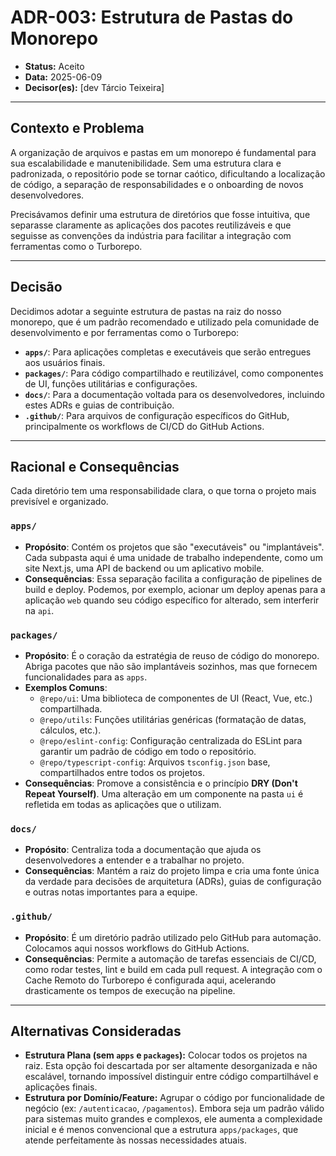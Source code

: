 # ADR-003: Estrutura de Pastas do Monorepo

- **Status:** Aceito
- **Data:** 2025-06-09
- **Decisor(es):** [dev Tárcio Teixeira]

---

## Contexto e Problema

A organização de arquivos e pastas em um monorepo é fundamental para sua escalabilidade e manutenibilidade. Sem uma estrutura clara e padronizada, o repositório pode se tornar caótico, dificultando a localização de código, a separação de responsabilidades e o onboarding de novos desenvolvedores.

Precisávamos definir uma estrutura de diretórios que fosse intuitiva, que separasse claramente as aplicações dos pacotes reutilizáveis e que seguisse as convenções da indústria para facilitar a integração com ferramentas como o Turborepo.

---

## Decisão

Decidimos adotar a seguinte estrutura de pastas na raiz do nosso monorepo, que é um padrão recomendado e utilizado pela comunidade de desenvolvimento e por ferramentas como o Turborepo:

- **`apps/`**: Para aplicações completas e executáveis que serão entregues aos usuários finais.
- **`packages/`**: Para código compartilhado e reutilizável, como componentes de UI, funções utilitárias e configurações.
- **`docs/`**: Para a documentação voltada para os desenvolvedores, incluindo estes ADRs e guias de contribuição.
- **`.github/`**: Para arquivos de configuração específicos do GitHub, principalmente os workflows de CI/CD do GitHub Actions.

---

## Racional e Consequências

Cada diretório tem uma responsabilidade clara, o que torna o projeto mais previsível e organizado.

### `apps/`

- **Propósito**: Contém os projetos que são "executáveis" ou "implantáveis". Cada subpasta aqui é uma unidade de trabalho independente, como um site Next.js, uma API de backend ou um aplicativo mobile.
- **Consequências**: Essa separação facilita a configuração de pipelines de build e deploy. Podemos, por exemplo, acionar um deploy apenas para a aplicação `web` quando seu código específico for alterado, sem interferir na `api`.

### `packages/`

- **Propósito**: É o coração da estratégia de reuso de código do monorepo. Abriga pacotes que não são implantáveis sozinhos, mas que fornecem funcionalidades para as `apps`.
- **Exemplos Comuns**:
  - `@repo/ui`: Uma biblioteca de componentes de UI (React, Vue, etc.) compartilhada.
  - `@repo/utils`: Funções utilitárias genéricas (formatação de datas, cálculos, etc.).
  - `@repo/eslint-config`: Configuração centralizada do ESLint para garantir um padrão de código em todo o repositório.
  - `@repo/typescript-config`: Arquivos `tsconfig.json` base, compartilhados entre todos os projetos.
- **Consequências**: Promove a consistência e o princípio **DRY (Don't Repeat Yourself)**. Uma alteração em um componente na pasta `ui` é refletida em todas as aplicações que o utilizam.

### `docs/`

- **Propósito**: Centraliza toda a documentação que ajuda os desenvolvedores a entender e a trabalhar no projeto.
- **Consequências**: Mantém a raiz do projeto limpa e cria uma fonte única da verdade para decisões de arquitetura (ADRs), guias de configuração e outras notas importantes para a equipe.

### `.github/`

- **Propósito**: É um diretório padrão utilizado pelo GitHub para automação. Colocamos aqui nossos workflows do GitHub Actions.
- **Consequências**: Permite a automação de tarefas essenciais de CI/CD, como rodar testes, lint e build em cada pull request. A integração com o Cache Remoto do Turborepo é configurada aqui, acelerando drasticamente os tempos de execução na pipeline.

---

## Alternativas Consideradas

- **Estrutura Plana (sem `apps` e `packages`):** Colocar todos os projetos na raiz. Esta opção foi descartada por ser altamente desorganizada e não escalável, tornando impossível distinguir entre código compartilhável e aplicações finais.
- **Estrutura por Domínio/Feature:** Agrupar o código por funcionalidade de negócio (ex: `/autenticacao`, `/pagamentos`). Embora seja um padrão válido para sistemas muito grandes e complexos, ele aumenta a complexidade inicial e é menos convencional que a estrutura `apps/packages`, que atende perfeitamente às nossas necessidades atuais.
